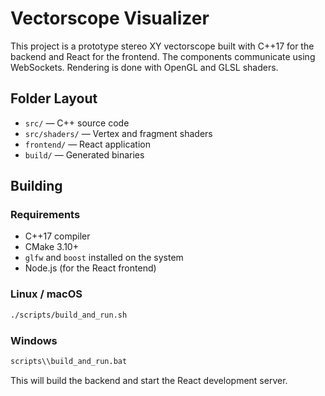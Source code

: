 # Vectorscope Visualizer

This project is a prototype stereo XY vectorscope built with C++17 for the backend and React for the frontend. The components communicate using WebSockets. Rendering is done with OpenGL and GLSL shaders.

## Folder Layout

- `src/` — C++ source code
- `src/shaders/` — Vertex and fragment shaders
- `frontend/` — React application
- `build/` — Generated binaries

## Building

### Requirements
- C++17 compiler
- CMake 3.10+
- `glfw` and `boost` installed on the system
- Node.js (for the React frontend)

### Linux / macOS
```bash
./scripts/build_and_run.sh
```

### Windows
```cmd
scripts\\build_and_run.bat
```

This will build the backend and start the React development server.
